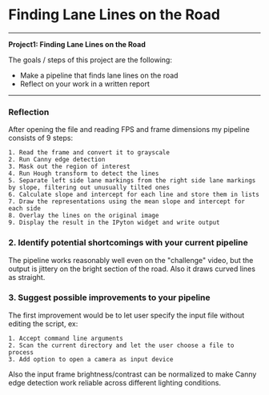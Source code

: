 # **Finding Lane Lines on the Road** 

---

**Project1: Finding Lane Lines on the Road**

The goals / steps of this project are the following:
* Make a pipeline that finds lane lines on the road
* Reflect on your work in a written report

---

### Reflection

After opening the file and reading FPS and frame dimensions my pipeline consists of 9 steps:
	
	1. Read the frame and convert it to grayscale
	2. Run Canny edge detection
	3. Mask out the region of interest
	4. Run Hough transform to detect the lines
	5. Separate left side lane markings from the right side lane markings by slope, filtering out unusually tilted ones
	6. Calculate slope and intercept for each line and store them in lists
	7. Draw the representations using the mean slope and intercept for each side
	8. Overlay the lines on the original image
	9. Display the result in the IPyton widget and write output


### 2. Identify potential shortcomings with your current pipeline

The pipeline works reasonably well even on the "challenge" video, but the output is jittery on the bright section of the road.
Also it draws curved lines as straight.

### 3. Suggest possible improvements to your pipeline

The first improvement would be to let user specify the input file without editing the script, ex: 
	
	1. Accept command line arguments
	2. Scan the current directory and let the user choose a file to process
	3. Add option to open a camera as input device

Also the input frame brightness/contrast can be normalized to make Canny edge detection work reliable across different lighting conditions.

